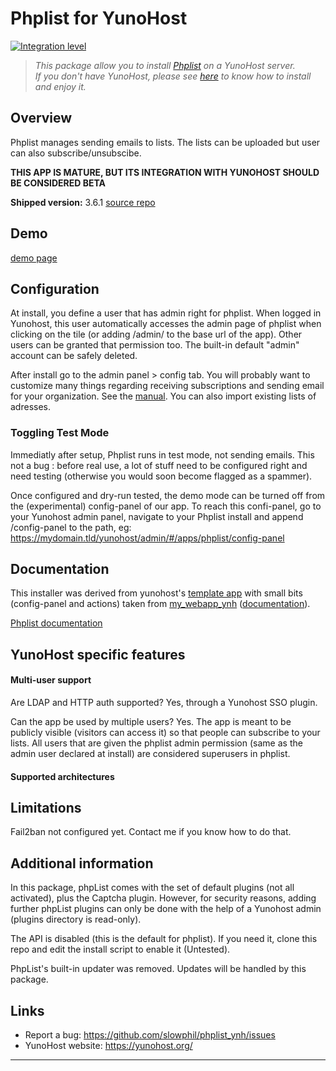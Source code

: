 # Phplist for YunoHost

[![Integration level](https://dash.yunohost.org/integration/phplist.svg)](https://dash.yunohost.org/appci/app/phplist)

> *This package allow you to install [Phplist](https://www.phplist.org/) on a YunoHost server.  
If you don't have YunoHost, please see [here](https://yunohost.org/#/install) to know how to install and enjoy it.*

## Overview

Phplist manages sending emails to lists. The lists can be uploaded but user can also subscribe/unsubscibe.

**THIS APP IS MATURE, BUT ITS INTEGRATION WITH YUNOHOST SHOULD BE CONSIDERED BETA**

**Shipped version:** 3.6.1
[source repo](https://github.com/phpList/phplist3)

## Demo
[demo page](https://www.phplist.org/demo/)

## Configuration
At install, you define a user that has admin right for phplist. When logged in Yunohost, this user automatically accesses the admin page of phplist when clicking on the tile (or adding /admin/ to the base url of the app). Other users can be granted that permission too. The built-in default "admin" account can be safely deleted.

After install go to the admin panel > config tab. You will probably want to customize many things regarding receiving subscriptions and sending email for your organization. See the [manual](https://www.phplist.org/manual/books/phplist-manual/). You can also import existing lists of adresses.

### Toggling Test Mode
Immediatly after setup, Phplist runs in test mode, not sending emails. This not a bug : before real use, a lot of stuff need to be configured right and need testing (otherwise you would soon become flagged as a spammer). 

Once configured and dry-run tested, the demo mode can be turned off from the (experimental) config-panel of our app.
To reach this confi-panel, go to your Yunohost admin panel, navigate to your Phplist install and append /config-panel to the path, eg:
https://mydomain.tld/yunohost/admin/#/apps/phplist/config-panel 

## Documentation
This installer was derived from yunohost's [template app](https://github.com/YunoHost/example_ynh)
with small bits (config-panel and actions) taken from [my_webapp_ynh](https://github.com/YunoHost-Apps/my_webapp_ynh) ([documentation](https://github.com/YunoHost/doc/blob/master/app_my_webapp.md)).

[Phplist documentation](https://www.phplist.org/)

## YunoHost specific features

#### Multi-user support

Are LDAP and HTTP auth supported? Yes, through a Yunohost SSO plugin.

Can the app be used by multiple users? Yes. The app is meant to be publicly visible (visitors can access it) so that people can subscribe to your lists.
All users that are given the phplist admin permission (same as the admin user declared at install) are considered superusers in phplist.

#### Supported architectures

## Limitations
Fail2ban not configured yet. Contact me if you know how to do that.

## Additional information
In this package, phpList comes with the set of default plugins (not all activated), plus the Captcha plugin. However, for security reasons, adding further phpList plugins can only be done with the help of a Yunohost admin (plugins directory is read-only).

The API is disabled (this is the default for phplist). If you need it, clone this repo and edit the install script to enable it (Untested).

PhpList's built-in updater was removed. Updates will be handled by this package.

## Links

 * Report a bug: https://github.com/slowphil/phplist_ynh/issues
 * YunoHost website: https://yunohost.org/

---
